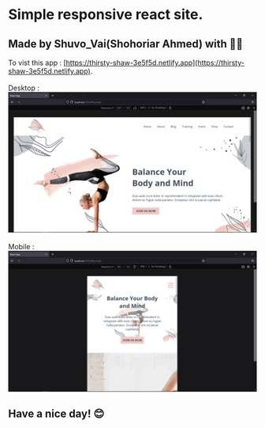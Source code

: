 # Simple responsive react site. 
## Made by Shuvo_Vai(Shohoriar Ahmed) with 💝💘

To vist this app : [https://thirsty-shaw-3e5f5d.netlify.app](https://thirsty-shaw-3e5f5d.netlify.app).
\
\
Desktop :
![Site Image](/img/site1.png)\
\
Mobile :
![Site Image](/img/site2.png)


## Have a nice day! 😊